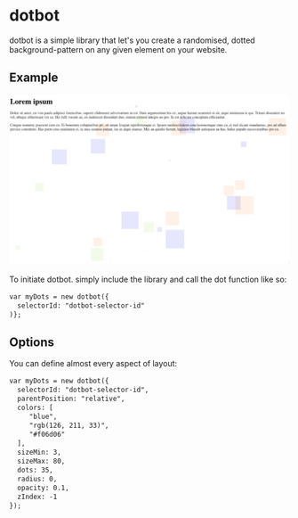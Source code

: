# dotbot

dotbot is a simple library that let's you create a randomised, dotted background-pattern on any given element on your website.

## Example
![Example](example.png)

To initiate dotbot. simply include the library and call the dot function like so:
<pre><code>var myDots = new dotbot({
  selectorId: "dotbot-selector-id"
)};
</code></pre>

## Options
You can define almost every aspect of layout:
<pre><code>var myDots = new dotbot({
  selectorId: "dotbot-selector-id",
  parentPosition: "relative",
  colors: [
     "blue",
     "rgb(126, 211, 33)",
     "#f06d06"
  ],
  sizeMin: 3,
  sizeMax: 80,
  dots: 35,
  radius: 0,
  opacity: 0.1,
  zIndex: -1
});</code></pre>